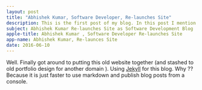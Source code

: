 ```yaml
---
layout: post
title: "Abhishek Kumar, Software Developer, Re-launches Site"
description: This is the first post of my blog. In this post I mention which platforms I am using and why I am using it. Some of the best platforms for blogging.
subject: Abhishek Kumar Re-launches Site as Software Development Blog 
apple-title: Abhishek Kumar , Software Developer Re-launches Site
app-name: Abhishek Kumar, Re-launces Site
date: 2016-06-10
---
```


Well. Finally got around to putting this old website together (and stashed to old portfolio design for another domain ). Using [Jekyll](http://jekyllrb.com) for this blog. Why ?? Because it is just faster to use markdown and publish blog posts from a console.